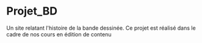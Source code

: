 # Projet_BD
Un site relatant l'histoire de la bande dessinée. Ce projet est réalisé dans le cadre de nos cours en édition de contenu
